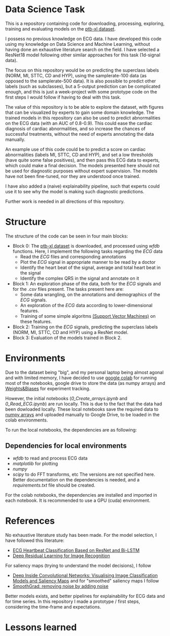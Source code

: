 # Data Science Task
This is a repository containing code for downloading, processing, exploring, training and evaluating models on the [ptb-xl dataset](https://physionet.org/content/ptb-xl/1.0.3/).

I possess no previous knowledge on ECG data. I have developed this code using my knowledge on Data Science and Machine Learning, without having done an exhaustive literature search on the field.
I have selected a ResNet18 model following other similar approaches for this task (1d-signal data).

The focus on this repository would be on predicting the superclass labels (NORM, MI, STTC, CD and HYP), using the samplerate-100 data (as opposed to the samplerate-500 data). It is also possible to predict other labels (such as subclasses), but a 5-output prediction can be complicated enough, and this is just a week-project with some prototype code on the first steps I would follow if having to deal with this task.

The value of this repository is to be able to explore the dataset, with figures that can be visualized by experts to gain some domain knowledge. The trained models in this repository can also be used to predict abnormalities on the ECG data (with an AUC of 0.8-0.9). This could ease the cardiac diagnosis of cardiac abnormalities, and so increase the chances of successful treatments, without the need of experts annotating the data manually.

An example use of this code could be to predict a score on cardiac abnormalities (labels MI, STTC, CD and HYP), and set a low thresholds (have quite some false positives), and then pass this ECG data to experts, which could make a final decision.
The models presented here should not be used for diagnostic purposes without expert supervision. The models have not been fine-tuned, nor they are understood once trained. 

I have also added a (naive) explainability pipeline, such that experts could use it to see why the model is making such diagnostic predictions.

Further work is needed in all directions of this repository.

# Structure

The structure of the code can be seen in four main blocks:
- Block 0: The [ptb-xl dataset](https://physionet.org/content/ptb-xl/1.0.3/) is downloaded, and processed using *wfdb* functions. Here, I implement the following tasks regarding the _ECG_ data
  - Read the _ECG_ files and corresponding annotations
  - Plot the _ECG_ signal in appropriate manner to be read by a doctor
  - Identify the heart beat of the signal, average and total heart beat in the signal
  - Identify the complex QRS in the signal and annotate on it
- Block 1: An exploration phase of the data, both for the _ECG_ signals and for the *.csv* files present. The tasks present here are:
  - Some data wrangling, on the annotations and demographics of the _ECG_ signals.
  - An exploration of the _ECG_ data according to lower-dimensional features.
  - Training of some simple algoritms [(Support Vector Machines)](https://en.wikipedia.org/wiki/Support_vector_machine) on these features.
- Block 2: Training on the _ECG_ signals, predicting the superclass labels (NORM, MI, STTC, CD and HYP) using a ResNet model.
- Block 3: Evaluation of the models trained in Block 2.

# Environments
Due to the dataset being "big", and my personal laptop being almost agonal and with limited memory, I have decided to use [google colab](https://colab.research.google.com/) for running most of the notebooks, google drive to store the data (as numpy arrays) and [Weights&Biases](https://wandb.ai/site) for experiment tracking. 

However, the initial notebooks (*0_Create_arrays.ipynb* and *0_Read_ECG.ipynb*) are run locally. This is due to the fact that the data had been dowloaded locally. These local notebooks save the required data to [numpy arrays](https://numpy.org/doc/stable/reference/generated/numpy.array.html) and uploaded manually to Google Drive, to be loaded in the colab environments.

To run the local notebooks, the dependencies are as following:
## Dependencies for local environments
- *wfdb* to read and process ECG data
- *matplotlib* for plotting
- *numpy*
- *scipy* to do FFT transforms, etc
The versions are not specified here. Better documentation on the dependencies is needed, and a *requirements.txt* file should be created.

For the colab notebooks, the dependencies are installed and imported in each notebook. It is recommended to use a GPU (cuda) environment.

# References
No exhaustive literature study has been made.
For the model selection, I have followed this literature:
- [ECG Heartbeat Classification Based on ResNet and Bi-LSTM](https://iopscience.iop.org/article/10.1088/1755-1315/428/1/012014)
- [Deep Residual Learning for Image Recognition](https://arxiv.org/pdf/1512.03385.pdf)

For saliency maps (trying to understand the model decisions), I follow
- [Deep Inside Convolutional Networks: Visualising Image Classification Models and Saliency Maps](https://arxiv.org/abs/1312.6034)
and for "smoothed" saliency maps I follow
- [SmoothGrad: removing noise by adding noise](https://arxiv.org/pdf/1706.03825.pdf)

Better models exists, and better pipelines for explainability for ECG data and for time series. In this repository I made a prototype / first steps, considering the time-frame and expectations.

# Lessons learned


